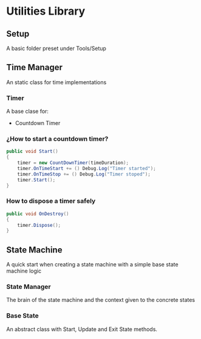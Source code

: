 # Utilities Library
## Setup
A basic folder preset under Tools/Setup
## Time Manager
An static class for time implementations
### Timer
A base clase for:
- Countdown Timer
### ¿How to start a countdown timer?
```c#
public void Start()
{
    timer = new CountDownTimer(timeDuration);
    timer.OnTimeStart += () Debug.Log("Timer started");
    timer.OnTimeStop += () Debug.Log("Timer stoped");
    timer.Start();
}
```
### How to dispose a timer safely
```c#
public void OnDestroy()
{
    timer.Dispose();
}
```
## State Machine
A quick start when creating a state machine with a simple base state machine logic
### State Manager
The brain of the state machine and the context given to the concrete states
### Base State
An abstract class with Start, Update and Exit State methods.
